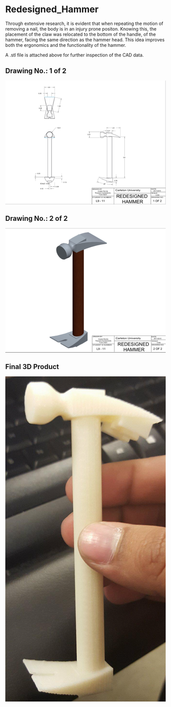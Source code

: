 # Redesigned_Hammer

Through extensive research, it is evident that when repeating the motion of removing a nail, the body is in an injury prone positon. Knowing this, the placement of the claw was relocated to the bottom of the handle, of the hammer, facing the same direction as the hammer head.  This idea improves both the ergonomics and the functionality of the hammer. 

A .stl file is attached above for further inspection of the CAD data.

## Drawing No.: 1 of 2
![Dimensions-1](Dimension_1.png)

## Drawing No.: 2 of 2
![Dimensions-2](Dimension_2.png)

## Final 3D Product
![Dimensions-3](Final_Product.png)

